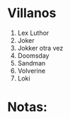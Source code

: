# Villanos

1. Lex Luthor
2. Joker
3. Jokker otra vez
4. Doomsday
5. Sandman
6. Volverine
7. Loki
# Notas:
